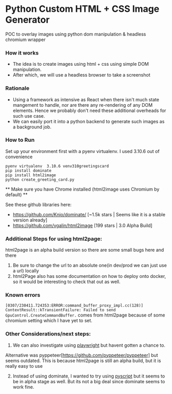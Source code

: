 # Python Custom HTML + CSS Image Generator
POC to overlay images using python dom manipulation &amp; headless chromium wrapper

### How it works
* The idea is to create images using html + css using simple DOM manipulation.
* After which, we will use a headless browser to take a screenshot

### Rationale
* Using a framework as intensive as React when there isn't much state mangement to handle, nor are there any re-rendering of any DOM elements. Hence we probably don't need these additional overheads for such use case.
* We can easily port it into a python backend to generate such images as a background job.

### How to Run
Set up your environment first with a pyenv virtualenv. I used 3.10.6 out of convenience


```
pyenv virtualenv  3.10.6 venv310greetingscard
pip install dominate
pip install html2image
python create_greeting_card.py
```

** Make sure you have Chrome installed (html2image uses Chromium by default) **

See these github libraries here:
* https://github.com/Knio/dominate/ [~1.5k stars | Seems like it is a stable version already]
* https://github.com/vgalin/html2image [199 stars | 3.0 Alpha Build]

### Additional Steps for using html2page:
html2page is an alpha build version so there are some small bugs here and there
1. Be sure to change the url to an absolute one(in dev/prod we can just use a url) locally
2. html2Page also has some documentation on how to deploy onto docker, so it would be interesting to check that out as well.

### Known errors
```[0307/230411.724353:ERROR:command_buffer_proxy_impl.cc(128)] ContextResult::kTransientFailure: Failed to send GpuControl.CreateCommandBuffer.``` comes from html2page because of some chromium setting which I have yet to set.

### Other Considerations/next steps:
1. We can also investigate using [playwright](https://github.com/microsoft/playwright-python) but havent gotten a chance to.

Alternative was pyppeteer[https://github.com/pyppeteer/pyppeteer] but seems outdated. This is because html2page is still an alpha build, but it is really easy to use

2. Instead of using dominate, I wanted to try using [pyscript](https://pyscript.net/) but it seems to be in alpha stage as well. But its not a big deal since dominate seems to work fine.




